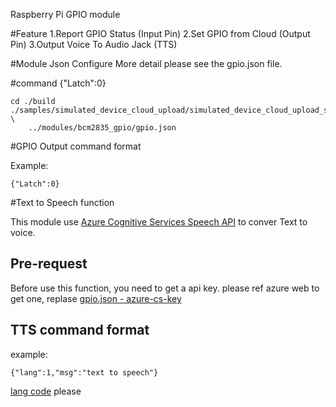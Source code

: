 Raspberry Pi GPIO module 

#Feature
1.Report GPIO Status (Input Pin)
2.Set GPIO from Cloud (Output Pin)
3.Output Voice To Audio Jack (TTS)

#Module Json Configure
More detail please see the gpio.json file.
 
#command {"Latch":0}

```
cd ./build
./samples/simulated_device_cloud_upload/simulated_device_cloud_upload_sample \
	../modules/bcm2835_gpio/gpio.json
```
#GPIO Output command format

Example:
```
{"Latch":0}
```

#Text to Speech function

This module use [Azure Cognitive Services Speech API](https://www.microsoft.com/cognitive-services/en-us/speech-api)
to conver Text to voice.

## Pre-request
Before use this function, you need to get a api key. please ref azure web to get one, replase [gpio.json - azure-cs-key](gpio.json)

## TTS command format

example:
```
{"lang":1,"msg":"text to speech"}
```

[lang code](azure_tts.py) please 
